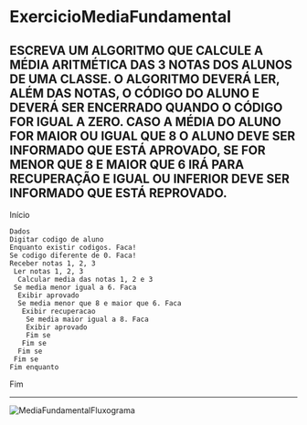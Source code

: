 # ExercicioMediaFundamental
ESCREVA UM ALGORITMO QUE CALCULE A MÉDIA ARITMÉTICA DAS 3 NOTAS DOS ALUNOS DE UMA CLASSE. O ALGORITMO DEVERÁ LER, ALÉM DAS NOTAS, O CÓDIGO DO ALUNO E DEVERÁ SER ENCERRADO QUANDO O CÓDIGO FOR IGUAL A ZERO. CASO A MÉDIA DO ALUNO FOR MAIOR OU IGUAL QUE 8 O ALUNO DEVE SER INFORMADO QUE ESTÁ APROVADO, SE FOR MENOR QUE 8 E MAIOR QUE 6 IRÁ PARA RECUPERAÇÃO E IGUAL OU INFERIOR DEVE SER INFORMADO QUE ESTÁ REPROVADO.
------------------------------------------------------

Início

    Dados	
    Digitar codigo de aluno
    Enquanto existir codigos. Faca!
    Se codigo diferente de 0. Faca!
    Receber notas 1, 2, 3
     Ler notas 1, 2, 3
      Calcular media das notas 1, 2 e 3
     Se media menor igual a 6. Faca
      Exibir aprovado
      Se media menor que 8 e maior que 6. Faca
       Exibir recuperacao
        Se media maior igual a 8. Faca
        Exibir aprovado
        Fim se
       Fim se
      Fim se
     Fim se
    Fim enquanto    

Fim

--------------------------------------------------------

![MediaFundamentalFluxograma](https://user-images.githubusercontent.com/103973651/169710309-fd4a8d92-f0c6-4791-9146-9e7a57eb8764.png)
